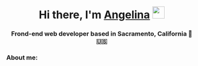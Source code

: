 <h1 align="center">Hi there, I'm <a href="https://angelinakochikov.netlify.app/" target="_blank">Angelina</a> 
<img src="https://github.com/blackcater/blackcater/raw/main/images/Hi.gif" height="32"/></h1>
<h3 align="center">Frond-end web developer based in Sacramento, California 🌴 🇺🇸</h3>


<h3>About me:</h3>
